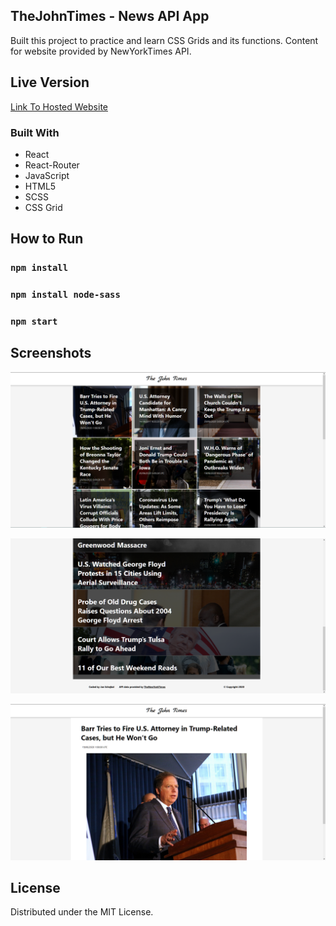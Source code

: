 
## TheJohnTimes - News API App
 Built this project to practice and learn CSS Grids and its functions. Content for website provided by NewYorkTimes API.

## Live Version
[Link To Hosted Website](https://thejohntimes.netlify.app/)

### Built With
- React
- React-Router
- JavaScript
 - HTML5
  - SCSS
  - CSS Grid

## How to Run

### `npm install`

### `npm install node-sass`

### `npm start`

## Screenshots

![Screenshot](screenshot1.png)

![Screenshot](screenshot2.png)

![Screenshot](screenshot3.png)

## License
  Distributed under the MIT License.



